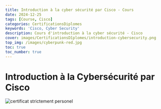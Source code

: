 ```yaml
---
title: Introduction à la cyber sécurité par Cisco - Cours
date: 2024-12-25
tags: [Course, Cisco]
categories: CertificationsDiplomes
keywords: 'Cisco, Cyber Security'
description: Cours d'introduction à la cyber sécurité - Cisco 
cover: images/CertificationsDîplomes/introduction-cybersecurity.png
top_img: /images/cyberpunk-red.jpg
toc: true
toc_number: true
---
```


# Introduction à la Cybersécurité par Cisco

![certificat strictement personel](images/CertificationsDîplomes/introduction-cybersecurity.png)

